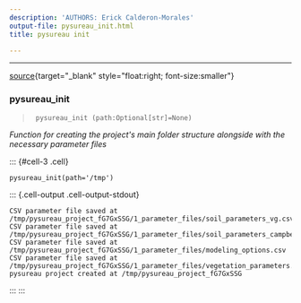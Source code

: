 ```yaml
---
description: 'AUTHORS: Erick Calderon-Morales'
output-file: pysureau_init.html
title: pysureau init

---
```



<!-- WARNING: THIS FILE WAS AUTOGENERATED! DO NOT EDIT! -->

---

[source](https://github.com/ecamo19/pysureau/blob/master/pysureau/pysureau_init.py#L20){target="_blank" style="float:right; font-size:smaller"}

### pysureau_init

>      pysureau_init (path:Optional[str]=None)

*Function for creating the project's main folder structure alongside with the necessary parameter files*


::: {#cell-3 .cell}
``` {.python .cell-code}
pysureau_init(path='/tmp')
```

::: {.cell-output .cell-output-stdout}
```
CSV parameter file saved at /tmp/pysureau_project_fG7GxSSG/1_parameter_files/soil_parameters_vg.csv
CSV parameter file saved at /tmp/pysureau_project_fG7GxSSG/1_parameter_files/soil_parameters_campbell.csv
CSV parameter file saved at /tmp/pysureau_project_fG7GxSSG/1_parameter_files/modeling_options.csv
CSV parameter file saved at /tmp/pysureau_project_fG7GxSSG/1_parameter_files/vegetation_parameters.csv
pysureau project created at /tmp/pysureau_project_fG7GxSSG
```
:::
:::



